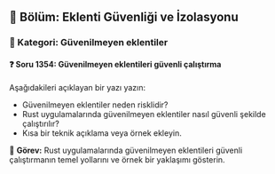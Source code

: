 ## 📘 Bölüm: Eklenti Güvenliği ve İzolasyonu  
### 🔹 Kategori: Güvenilmeyen eklentiler  
#### ❓ Soru 1354: Güvenilmeyen eklentileri güvenli çalıştırma

Aşağıdakileri açıklayan bir yazı yazın:

- Güvenilmeyen eklentiler neden risklidir?
- Rust uygulamalarında güvenilmeyen eklentiler nasıl güvenli şekilde çalıştırılır?
- Kısa bir teknik açıklama veya örnek ekleyin.

🔧 **Görev:** Rust uygulamalarında güvenilmeyen eklentileri güvenli çalıştırmanın temel yollarını ve örnek bir yaklaşımı gösterin.
